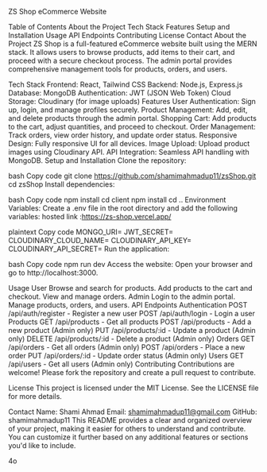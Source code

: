 ZS Shop eCommerce Website

Table of Contents
About the Project
Tech Stack
Features
Setup and Installation
Usage
API Endpoints
Contributing
License
Contact
About the Project
ZS Shop is a full-featured eCommerce website built using the MERN stack. It allows users to browse products, add items to their cart, and proceed with a secure checkout process. The admin portal provides comprehensive management tools for products, orders, and users.

Tech Stack
Frontend: React, Tailwind CSS
Backend: Node.js, Express.js
Database: MongoDB
Authentication: JWT (JSON Web Token)
Cloud Storage: Cloudinary (for image uploads)
Features
User Authentication: Sign up, login, and manage profiles securely.
Product Management: Add, edit, and delete products through the admin portal.
Shopping Cart: Add products to the cart, adjust quantities, and proceed to checkout.
Order Management: Track orders, view order history, and update order status.
Responsive Design: Fully responsive UI for all devices.
Image Upload: Upload product images using Cloudinary API.
API Integration: Seamless API handling with MongoDB.
Setup and Installation
Clone the repository:

bash
Copy code
git clone https://github.com/shamimahmadup11/zsShop.git
cd zsShop
Install dependencies:

bash
Copy code
npm install
cd client
npm install
cd ..
Environment Variables:
Create a .env file in the root directory and add the following variables:
hosted link :https://zs-shop.vercel.app/

plaintext
Copy code
MONGO_URI=<Your MongoDB URI>
JWT_SECRET=<Your JWT Secret>
CLOUDINARY_CLOUD_NAME=<Your Cloudinary Cloud Name>
CLOUDINARY_API_KEY=<Your Cloudinary API Key>
CLOUDINARY_API_SECRET=<Your Cloudinary API Secret>
Run the application:

bash
Copy code
npm run dev
Access the website:
Open your browser and go to http://localhost:3000.

Usage
User
Browse and search for products.
Add products to the cart and checkout.
View and manage orders.
Admin
Login to the admin portal.
Manage products, orders, and users.
API Endpoints
Authentication
POST /api/auth/register - Register a new user
POST /api/auth/login - Login a user
Products
GET /api/products - Get all products
POST /api/products - Add a new product (Admin only)
PUT /api/products/:id - Update a product (Admin only)
DELETE /api/products/:id - Delete a product (Admin only)
Orders
GET /api/orders - Get all orders (Admin only)
POST /api/orders - Place a new order
PUT /api/orders/:id - Update order status (Admin only)
Users
GET /api/users - Get all users (Admin only)
Contributing
Contributions are welcome! Please fork the repository and create a pull request to contribute.

License
This project is licensed under the MIT License. See the LICENSE file for more details.

Contact
Name: Shami Ahmad
Email: shamimahmadup11@gmail.com
GitHub: shamimahmadup11
This README provides a clear and organized overview of your project, making it easier for others to understand and contribute. You can customize it further based on any additional features or sections you'd like to include.






4o
